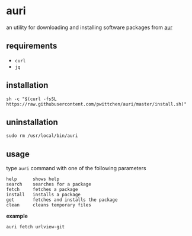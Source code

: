 auri
====
an utility for downloading and installing software packages from [aur](https://aur.archlinux.org/)

requirements
------------
- `curl`
- `jq`

installation
------------

```
sh -c "$(curl -fsSL https://raw.githubusercontent.com/pwittchen/auri/master/install.sh)"
```

uninstallation
--------------

```
sudo rm /usr/local/bin/auri
```

usage
-----

type `auri` command with one of the following parameters

```
help      shows help
search    searches for a package
fetch     fetches a package
install   installs a package
get       fetches and installs the package
clean     cleans temporary files
```

**example**

```
auri fetch urlview-git
```
